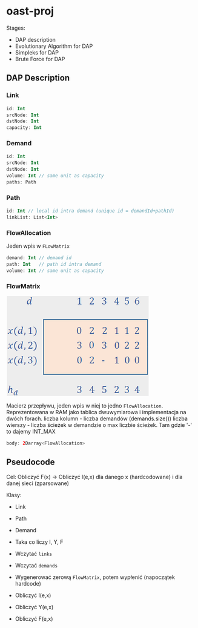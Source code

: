 # oast-proj

Stages:
- DAP description
- Evolutionary Algorithm for DAP
- Simpleks for DAP
- Brute Force for DAP

## DAP Description

### Link
```kotlin
id: Int
srcNode: Int
dstNode: Int
capacity: Int
```

### Demand
```kotlin
id: Int
srcNode: Int
dstNode: Int
volume: Int // same unit as capacity
paths: Path
```

### Path
```kotlin
id: Int // local id intra demand (unique id = demandId+pathId)
linkList: List<Int>
```

### FlowAllocation
Jeden wpis w `FLowMatrix`
```kotlin
demand: Int // demand id
path: Int   // path id intra demand
volume: Int // same unit as capacity
```

### FlowMatrix
![](img/1.png)

Macierz przepływu, jeden wpis w niej to jedno `FlowAllocation`.
Reprezentowana w RAM jako tablica dwuwymiarowa i implementacja na dwóch forach.
liczba kolumn - liczba demandów (demands.size())
liczba wierszy - liczba ścieżek w demandzie o max liczbie ścieżek. Tam gdzie '-' to dajemy INT_MAX


```kotlin
body: 2Darray<FlowAllocation>
```

## Pseudocode
Cel: Obliczyć F(x) -> Obliczyć l(e,x) dla danego x (hardcodowane) i dla danej sieci (zparsowane)

Klasy:
- Link
- Path
- Demand
- Taka co liczy l, Y, F

- Wczytać `links`
- Wczytać `demands`
- Wygenerować zerową `FlowMatrix`, potem wypłenić (napoczątek hardcode)
- Obliczyć l(e,x)  
- Obliczyć Y(e,x)
- Obliczyć F(e,x)